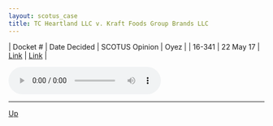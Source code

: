 ```yaml
---
layout: scotus_case
title: TC Heartland LLC v. Kraft Foods Group Brands LLC
---
```


| Docket # | Date Decided | SCOTUS Opinion | Oyez |
| 16-341 | 22 May 17 | [Link](https://www.supremecourt.gov/opinions/boundvolumes/581BV.pdf#page=322) | [Link](https://www.oyez.org/cases/2016/16-341) |

<audio controls>
   <source src='./resources/16-341.mp3' type='audio/mpeg'>
</audio>

<object data='./resources/16-341.pdf' type='application/pdf'></object>

---

[Up](./README.md)